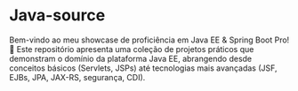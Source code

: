 # Java-source
Bem-vindo ao meu showcase de proficiência em Java EE &amp; Spring Boot Pro! 🚀 Este repositório apresenta uma coleção de projetos práticos que demonstram o domínio da plataforma Java EE, abrangendo desde conceitos básicos (Servlets, JSPs) até tecnologias mais avançadas (JSF, EJBs, JPA, JAX-RS, segurança, CDI). 

